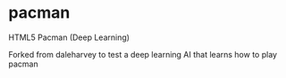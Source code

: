 # pacman
HTML5 Pacman (Deep Learning)

Forked from daleharvey to test a deep learning AI that learns how to play pacman
